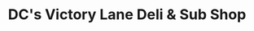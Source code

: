 ---
title: "DC's Victory Lane Deli & Sub Shop"
url: /minong/dcs-victory-lane-deli-und-sub-shop/
shop: Feinkost
---